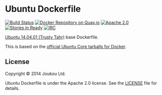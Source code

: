 Ubuntu Dockerfile
=================
[![Build Status](https://circleci.com/gh/joukou/joukou-docker-ubuntu/tree/develop.png?circle-token=7b6dc7aa5e30f542899baed28b78db117743f0fa)](https://circleci.com/gh/joukou/joukou-docker-ubuntu/tree/develop) [![Docker Repository on Quay.io](https://quay.io/repository/joukou/ubuntu/status?token=773d1edb-203d-4205-a1b9-800dcc88d80d "Docker Repository on Quay.io")](https://quay.io/repository/joukou/ubuntu) [![Apache 2.0](http://img.shields.io/badge/License-Apache%202.0-brightgreen.svg)](#license) [![Stories in Ready](https://badge.waffle.io/joukou/joukou-docker-ubuntu.png?label=ready&title=Ready)](http://waffle.io/joukou/joukou-docker-ubuntu) [![IRC](http://img.shields.io/badge/IRC-%23joukou-blue.svg)](http://webchat.freenode.net/?channels=joukou)

[Ubuntu 14.04.01 (Trusty Tahr)](https://wiki.ubuntu.com/TrustyTahr/ReleaseNotes)
base Dockerfile.

This is based on the [official Ubuntu Core tarballs for Docker](https://github.com/tianon/docker-brew-ubuntu-core).

## License

Copyright &copy; 2014 Joukou Ltd.

Ubuntu Dockerfile is under the Apache 2.0 license. See the
[LICENSE](LICENSE) file for details.
